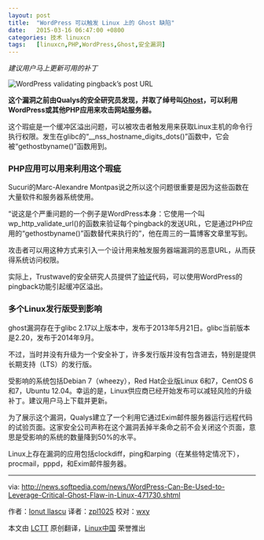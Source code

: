 ```yaml
---
layout: post
title:	"WordPress 可以触发 Linux 上的 Ghost 缺陷"
date:	2015-03-16 06:47:00 +0800 
categories:	技术 linuxcn 
tags:	[linuxcn,PHP,WordPress,Ghost,安全漏洞]
---
```



*建议用户马上更新可用的补丁*


![WordPress validating pingback’s post URL](/Asserts/Images//attachment/album/201503/15/235034mrjkfjxflx9rzqkk.jpg)


**这个漏洞之前由Qualys的安全研究员发现，并取了绰号叫[Ghost](1)，可以利用WordPress或其他PHP应用来攻击网站服务器。**


这个瑕疵是一个缓冲区溢出问题，可以被攻击者触发用来获取Linux主机的命令行执行权限。发生在glibc的“\_\_nss\_hostname\_digits\_dots()”函数中，它会被“gethostbyname()”函数用到。


### PHP应用可以用来利用这个瑕疵


Sucuri的Marc-Alexandre Montpas说之所以这个问题很重要是因为这些函数在大量软件和服务器系统使用。


“说这是个严重问题的一个例子是WordPress本身：它使用一个叫wp\_http\_validate\_url()的函数来验证每个pingback的发送URL，它是通过PHP应用的“gethostbyname()”函数替代来执行的”，他在周三的一篇博客文章里写到。


攻击者可以用这种方式来引入一个设计用来触发服务器端漏洞的恶意URL，从而获得系统访问权限。


实际上，Trustwave的安全研究人员提供了[验证](http://blog.spiderlabs.com/2015/01/ghost-gethostbyname-heap-overflow-in-glibc-cve-2015-0235.html)代码，可以使用WordPress的pingback功能引起缓冲区溢出。


### 多个Linux发行版受到影响


ghost漏洞存在于glibc 2.17以上版本中，发布于2013年5月21日。glibc当前版本是2.20，发布于2014年9月。


不过，当时并没有升级为一个安全补丁，许多发行版并没有包含进去，特别是提供长期支持（LTS）的发行版。


受影响的系统包括Debian 7（wheezy），Red Hat企业版Linux 6和7，CentOS 6和7，Ubuntu 12.04。幸运的是，Linux供应商已经开始发布可以减轻风险的升级补丁。建议用户马上下载并更新。


为了展示这个漏洞，Qualys建立了一个利用它通过Exim邮件服务器运行远程代码的试验页面。这家安全公司声称在这个漏洞丢掉半条命之前不会关闭这个页面，意思是受影响的系统的数量降到50%的水平。


Linux上存在漏洞的应用包括clockdiff，ping和arping（在某些特定情况下），procmail，pppd，和Exim邮件服务器。




---


via: <http://news.softpedia.com/news/WordPress-Can-Be-Used-to-Leverage-Critical-Ghost-Flaw-in-Linux-471730.shtml>


作者：[Ionut Ilascu](http://news.softpedia.com/editors/browse/ionut-ilascu) 译者：[zpl1025](https://github.com/zpl1025) 校对：[wxy](https://github.com/wxy)


本文由 [LCTT](https://github.com/LCTT/TranslateProject) 原创翻译，[Linux中国](http://linux.cn/) 荣誉推出
